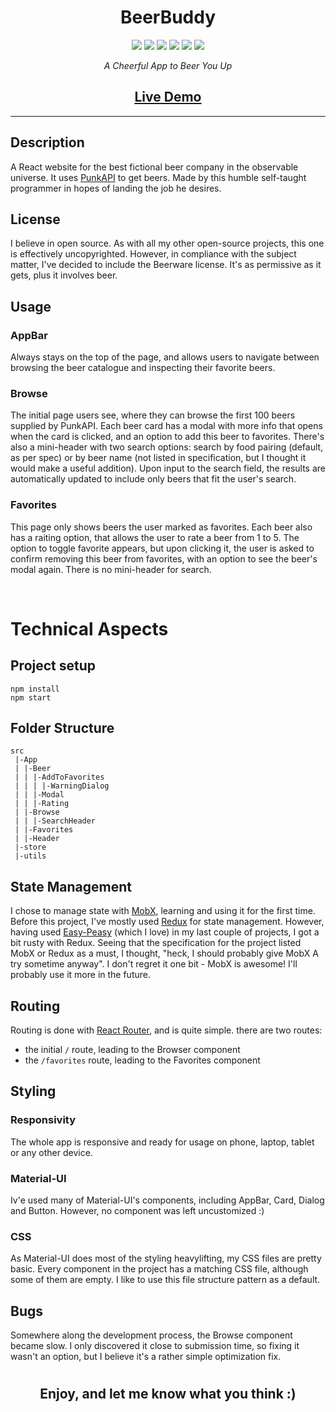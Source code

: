 <h1 align="center">BeerBuddy</h1>

<p align="center">

<img src="https://img.shields.io/badge/made%20by-pitamer-success.svg" >

<img src="https://awesome.re/badge.svg">

<img src="https://img.shields.io/badge/Open%20Source-♥-pink.svg" >

<img src="https://img.shields.io/badge/react-16.13-blue.svg">

<img src="https://img.shields.io/github/stars/pitamer/BeerBuddy.svg?color=blueviolet">

<img src="https://img.shields.io/github/languages/top/pitamer/BeerBuddy.svg?color=yellow">

</p>

<p align="center">
<em>A Cheerful App to Beer You Up</em>
<p>

<h2 align="center"><a  href="https://BeerBuddy.xyz">Live Demo</a></h2>

---

## Description

<p align="center">

A React website for the best fictional beer company in the observable universe. It uses [PunkAPI](https://punkapi.com/) to get beers. Made by this humble self-taught programmer in hopes of landing the job he desires.

## License

I believe in open source. As with all my other open-source projects, this one is effectively uncopyrighted. However, in compliance with the subject matter, I've decided to include the Beerware license. It's as permissive as it gets, plus it involves beer.

## Usage

### AppBar

Always stays on the top of the page, and allows users to navigate between browsing the beer catalogue and inspecting their favorite beers.

### Browse

The initial page users see, where they can browse the first 100 beers supplied by PunkAPI. Each beer card has a modal with more info that opens when the card is clicked, and an option to add this beer to favorites. There's also a mini-header with two search options: search by food pairing (default, as per spec) or by beer name (not listed in specification, but I thought it would make a useful addition). Upon input to the search field, the results are automatically updated to include only beers that fit the user's search.

### Favorites

This page only shows beers the user marked as favorites. Each beer also has a raiting option, that allows the user to rate a beer from 1 to 5. The option to toggle favorite appears, but upon clicking it, the user is asked to confirm removing this beer from favorites, with an option to see the beer's modal again. There is no mini-header for search.

<br>

# Technical Aspects

## Project setup

```
npm install
npm start
```

## Folder Structure

```
src
 |-App
 | |-Beer
 | | |-AddToFavorites
 | | | |-WarningDialog
 | | |-Modal
 | | |-Rating
 | |-Browse
 | | |-SearchHeader
 | |-Favorites
 | |-Header
 |-store
 |-utils
```

## State Management

I chose to manage state with [MobX](https://mobx.js.org/), learning and using it for the first time. Before this project, I've mostly used [Redux](https://redux.js.org/) for state management. However, having used [Easy-Peasy](https://easy-peasy.now.sh/) (which I love) in my last couple of projects, I got a bit rusty with Redux. Seeing that the specification for the project listed MobX or Redux as a must, I thought, "heck, I should probably give MobX A try sometime anyway". I don't regret it one bit - MobX is awesome! I'll probably use it more in the future.

## Routing

Routing is done with [React Router](https://reactrouter.com/), and is quite simple. there are two routes:

- the initial `/` route, leading to the Browser component
- the `/favorites` route, leading to the Favorites component

## Styling

### Responsivity

The whole app is responsive and ready for usage on phone, laptop, tablet or any other device.

### Material-UI

Iv'e used many of Material-UI's components, including AppBar, Card, Dialog and Button. However, no component was left uncustomized :)

### CSS

As Material-UI does most of the styling heavylifting, my CSS files are pretty basic. Every component in the project has a matching CSS file, although some of them are empty. I like to use this file structure pattern as a default.

## Bugs

Somewhere along the development process, the Browse component became slow. I only discovered it close to submission time, so fixing it wasn't an option, but I believe it's a rather simple optimization fix.

#

<h2 align="center">Enjoy, and let me know what you think :)</h2>
